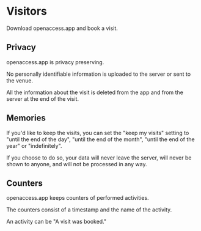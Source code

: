 # Visitors

Download openaccess.app and book a visit.

## Privacy

openaccess.app is privacy preserving.

No personally identifiable information is uploaded to the server or sent to the venue.

All the information about the visit is deleted from the app and from the server at the end of the visit.

## Memories

If you'd like to keep the visits, you can set the "keep my visits" setting to "until the end of the day", "until the end of the month", "until the end of the year" or "indefinitely".

If you choose to do so, your data will never leave the server, will never be shown to anyone, and will not be processed in any way.

## Counters

openaccess.app keeps counters of performed activities.

The counters consist of a timestamp and the name of the activity.

An activity can be "A visit was booked."